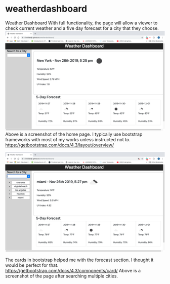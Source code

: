 # weatherdashboard
Weather Dashboard
With full functionality, the page will allow a viewer to check current weather and a five day forecast for a city that they choose.
<img src="images/screenshot1.png">
Above is a screenshot of the home page.
I typically use bootstrap frameworks with most of my works unless instructed not to.
https://getbootstrap.com/docs/4.3/layout/overview/

<img src="images/screenshot2.png">

The cards in bootstrap helped me with the forecast section. I thought it would be perfect for that.
https://getbootstrap.com/docs/4.3/components/card/
Above is a screenshot of the page after searching multiple cities.
